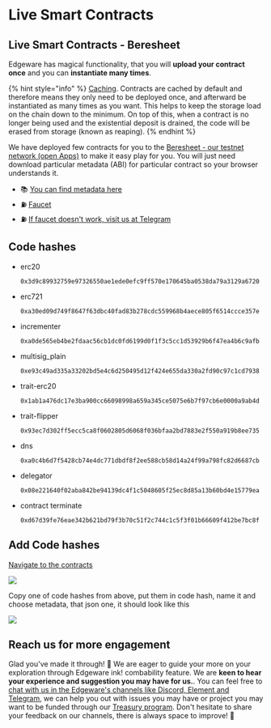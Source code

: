 # Live Smart Contracts

## Live Smart Contracts - Beresheet <a id="live-smart-contracts-beresheet"></a>

Edgeware has magical functionality, that you will **upload your contract once** and you can **instantiate many times**.

{% hint style="info" %}
[Caching](https://wiki.polkadot.network/docs/en/build-build-with-polkadot#so-you-want-to-build-a-smart-contract). Contracts are cached by default and therefore means they only need to be deployed once, and afterward be instantiated as many times as you want. This helps to keep the storage load on the chain down to the minimum. On top of this, when a contract is no longer being used and the existential deposit is drained, the code will be erased from storage \(known as reaping\).
{% endhint %}

We have deployed few contracts for you to the [Beresheet - our testnet network \(open Apps\)](https://polkadot.js.org/apps/?rpc=wss%3A%2F%2Fberesheet1.edgewa.re#/contracts) to make it easy play for you. You will just need download particular metadata \(ABI\) for particular contract so your browser understands it.

* 📚 <A HREF = "https://docs.edgeware.wiki/development/develop/smart-contracts/wasm-smart-contracts/tutorials/deploy-a-wasm-contract/building-your-contract#contract-metadata">You can find metadata here</A>
* ⛽️ [Faucet](https://beresheet-faucet.vercel.app/)
* ⛽️ [If faucet doesn't work, visit us at Telegram](https://t.me/edg_developers)

## Code hashes <a id="code-hashes"></a>

* erc20

  ```text
  0x3d9c89932759e97326550ae1ede0efc9ff570e170645ba0538da79a3129a6720
  ```

* erc721

  ```text
  0xa30ed09d749f8647f63dbc40fad83b278cdc559968b4aece805f6514ccce357e
  ```

* incrementer

  ```text
  0xa0de565eb4be2fdaac56cb1dc0fd6199d0f1f3c5cc1d53929b6f47ea4b6c9afb
  ```

* multisig\_plain

  ```text
  0xe93c49ad335a33202bd5e4c6d250495d12f424e655da330a2fd90c97c1cd7938
  ```

* trait-erc20

  ```text
  0x1ab1a476dc17e3ba900cc66098998a659a345ce5075e6b7f97cb6e0000a9ab4d
  ```

* trait-flipper

  ```text
  0x93ec7d302ff5ecc5ca8f0602805d6068f036bfaa2bd7883e2f550a919b8ee735
  ```

* dns

  ```text
  0xa0c4b6d7f5428cb74e4dc771dbdf8f2ee588cb58d14a24f99a798fc82d6687cb
  ```

* delegator

  ```text
  0x08e221640f02aba842be94139dc4f1c5048605f25ec8d85a13b60bd4e15779ea
  ```

* contract terminate

  ```text
  0xd67d39fe76eae342b621bd79f3b70c51f2c744c1c5f3f01b66609f412be7bc8f
  ```

## Add Code hashes <a id="add-code-hashes"></a>

[Navigate to the contracts](https://polkadot.js.org/apps/?rpc=wss%3A%2F%2Fberesheet1.edgewa.re#/contracts)

![](https://contracts.edgewa.re/0/assets/live-add-codehash.png)

Copy one of code hashes from above, put them in code hash, name it and choose metadata, that json one, it should look like this

![](https://contracts.edgewa.re/0/assets/live-save-codehash.png)

## Reach us for more engagement <a id="reach-us-for-more-engagement"></a>

Glad you've made it through! 🥰 We are eager to guide your more on your exploration through Edgeware ink! combability feature. We are **keen to hear your experience and suggestion you may have for us.**. You can feel free to [chat with us in the Edgeware's channels like Discord, Element and Telegram](https://linktr.ee/edg_developers), we can help you out with issues you may have or project you may want to be funded through our <A HREF = "https://docs.edgeware.wiki/edgeware-stack/economics/treasury">Treasury program</A>. Don't hesitate to share your feedback on our channels, there is always space to improve! 🙌

